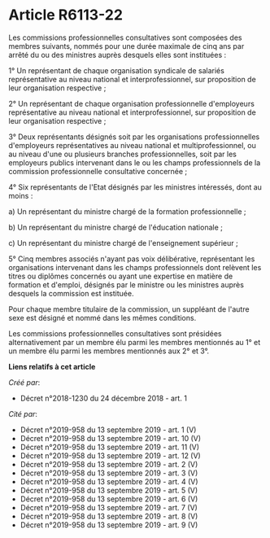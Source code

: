 # Article R6113-22

Les commissions professionnelles consultatives sont composées des membres suivants, nommés pour une durée maximale de cinq
ans par arrêté du ou des ministres auprès desquels elles sont instituées :

1° Un représentant de chaque organisation syndicale de salariés représentative au niveau national et interprofessionnel, sur
proposition de leur organisation respective ;

2° Un représentant de chaque organisation professionnelle d'employeurs représentative au niveau national et
interprofessionnel, sur proposition de leur organisation respective ;

3° Deux représentants désignés soit par les organisations professionnelles d'employeurs représentatives au niveau national et
multiprofessionnel, ou au niveau d'une ou plusieurs branches professionnelles, soit par les employeurs publics intervenant
dans le ou les champs professionnels de la commission professionnelle consultative concernée ;

4° Six représentants de l'Etat désignés par les ministres intéressés, dont au moins :

a) Un représentant du ministre chargé de la formation professionnelle ;

b) Un représentant du ministre chargé de l'éducation nationale ;

c) Un représentant du ministre chargé de l'enseignement supérieur ;

5° Cinq membres associés n'ayant pas voix délibérative, représentant les organisations intervenant dans les champs
professionnels dont relèvent les titres ou diplômes concernés ou ayant une expertise en matière de formation et d'emploi,
désignés par le ministre ou les ministres auprès desquels la commission est instituée.

Pour chaque membre titulaire de la commission, un suppléant de l'autre sexe est désigné et nommé dans les mêmes conditions.

Les commissions professionnelles consultatives sont présidées alternativement par un membre élu parmi les membres mentionnés
au 1° et un membre élu parmi les membres mentionnés aux 2° et 3°.

**Liens relatifs à cet article**

_Créé par_:

  - Décret n°2018-1230 du 24 décembre 2018 - art. 1

_Cité par_:

  - Décret n°2019-958 du 13 septembre 2019 - art. 1 (V)
  - Décret n°2019-958 du 13 septembre 2019 - art. 10 (V)
  - Décret n°2019-958 du 13 septembre 2019 - art. 11 (V)
  - Décret n°2019-958 du 13 septembre 2019 - art. 12 (V)
  - Décret n°2019-958 du 13 septembre 2019 - art. 2 (V)
  - Décret n°2019-958 du 13 septembre 2019 - art. 3 (V)
  - Décret n°2019-958 du 13 septembre 2019 - art. 4 (V)
  - Décret n°2019-958 du 13 septembre 2019 - art. 5 (V)
  - Décret n°2019-958 du 13 septembre 2019 - art. 6 (V)
  - Décret n°2019-958 du 13 septembre 2019 - art. 7 (V)
  - Décret n°2019-958 du 13 septembre 2019 - art. 8 (V)
  - Décret n°2019-958 du 13 septembre 2019 - art. 9 (V)
